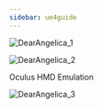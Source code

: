 ```yaml
---
sidebar: ue4guide
---
```

![DearAngelica_1](../../assets/DearAngelica_1.png)

![DearAngelica_2](../../assets/DearAngelica_2.png)

Oculus HMD Emulation

![DearAngelica_3](../../assets/DearAngelica_3.png)
